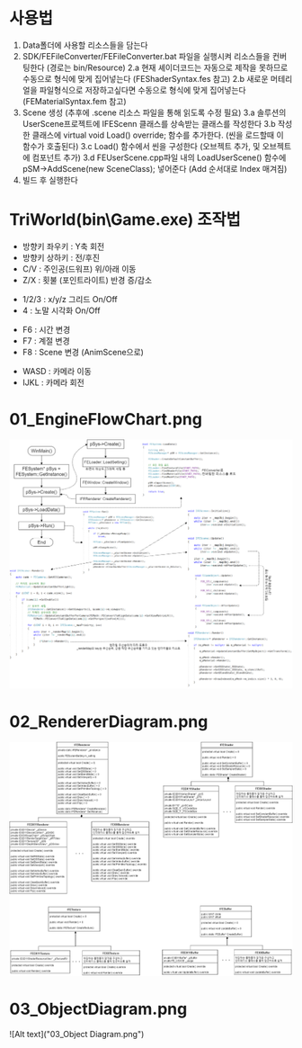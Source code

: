 # 사용법
1. Data폴더에 사용할 리소스들을 담는다
2. SDK/FEFileConverter/FEFileConverter.bat 파일을 실행시켜 리소스들을 컨버팅한다 (경로는 bin/Resource)
    2.a 현재 셰이더코드는 자동으로 제작을 못하므로 수동으로 형식에 맞게 집어넣는다 (FEShaderSyntax.fes 참고)
    2.b 새로운 머테리얼을 파일형식으로 저장하고싶다면 수동으로 형식에 맞게 집어넣는다 (FEMaterialSyntax.fem 참고)
3. Scene 생성 (추후에 .scene 리소스 파일을 통해 읽도록 수정 필요)
    3.a 솔루션의 UserScene프로젝트에 IFEScenn 클래스를 상속받는 클래스를 작성한다
    3.b 작성한 클래스에 virtual void Load() override; 함수를 추가한다. (씬을 로드할때 이 함수가 호출된다)
    3.c Load() 함수에서 씬을 구성한다 (오브젝트 추가, 및 오브젝트에 컴포넌트 추가)
    3.d FEUserScene.cpp파일 내의 LoadUserScene() 함수에 pSM->AddScene(new SceneClass); 넣어준다 (Add 순서대로 Index 매겨짐)
4. 빌드 후 실행한다

# TriWorld(bin\Game.exe) 조작법
* 방향키 좌우키 : Y축 회전
* 방향키 상하키 : 전/후진
* C/V : 주인공(드워프) 위/아래 이동
* Z/X : 횟불 (포인트라이트) 반경 증/감소

- 1/2/3 : x/y/z 그리드 On/Off
- 4 : 노말 시각화 On/Off

+ F6 : 시간 변경
+ F7 : 계절 변경
+ F8 : Scene 변경 (AnimScene으로)

* WASD : 카메라 이동
* IJKL : 카메라 회전


# 01_EngineFlowChart.png
![Alt text](01_EngineFlowChart.png)

# 02_RendererDiagram.png
![Alt text](02_RendererDiagram.png)

# 03_ObjectDiagram.png
![Alt text]("03_Object Diagram.png")
